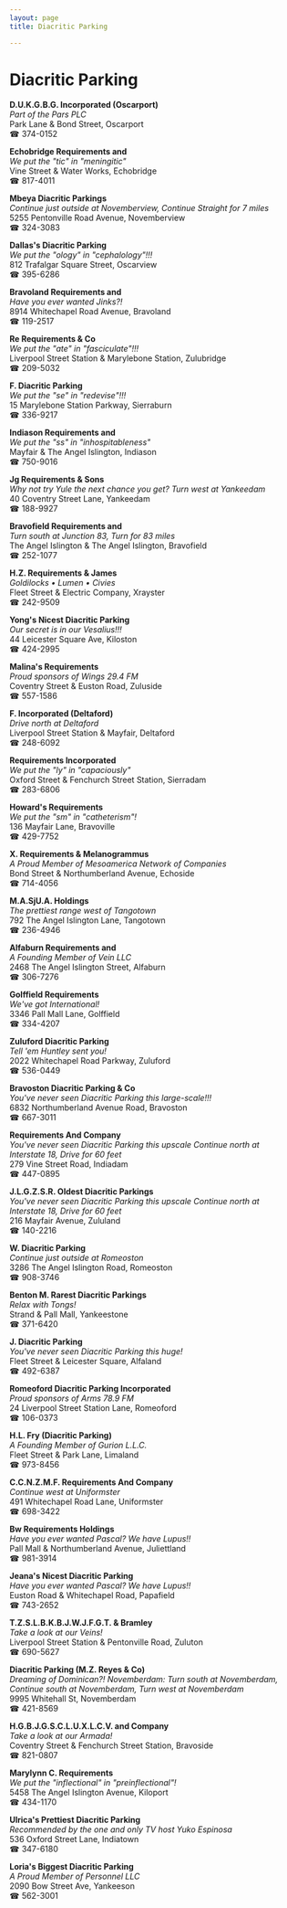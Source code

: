 ```yaml
---
layout: page 
title: Diacritic Parking

---
```



# Diacritic Parking


 **D.U.K.G.B.G. Incorporated (Oscarport)**  
_Part of the Pars PLC_  
Park Lane & Bond Street, Oscarport  
☎ 374-0152

**Echobridge Requirements and**  
_We put the "tic" in "meningitic"_  
Vine Street & Water Works, Echobridge  
☎ 817-4011

**Mbeya Diacritic Parkings**  
_Continue just outside at Novemberview, Continue Straight for 7 miles_  
5255 Pentonville Road Avenue, Novemberview  
☎ 324-3083

**Dallas's Diacritic Parking**  
_We put the "ology" in "cephalology"!!!_  
812 Trafalgar Square Street, Oscarview  
☎ 395-6286

**Bravoland Requirements and**  
_Have you ever wanted Jinks?!_  
8914 Whitechapel Road Avenue, Bravoland  
☎ 119-2517

**Re Requirements & Co**  
_We put the "ate" in "fasciculate"!!!_  
Liverpool Street Station & Marylebone Station, Zulubridge  
☎ 209-5032

**F. Diacritic Parking**  
_We put the "se" in "redevise"!!!_  
15 Marylebone Station Parkway, Sierraburn  
☎ 336-9217

**Indiason Requirements and**  
_We put the "ss" in "inhospitableness"_  
Mayfair & The Angel Islington, Indiason  
☎ 750-9016

**Jg Requirements & Sons**  
_Why not try Yule the next chance you get? 
Turn west at Yankeedam_  
40 Coventry Street Lane, Yankeedam  
☎ 188-9927

**Bravofield Requirements and**  
_Turn south at Junction 83, Turn for 83 miles_  
The Angel Islington & The Angel Islington, Bravofield  
☎ 252-1077

**H.Z. Requirements & James**  
_Goldilocks • Lumen • Civies_  
Fleet Street & Electric Company, Xrayster  
☎ 242-9509

**Yong's Nicest Diacritic Parking**  
_Our secret is in our Vesalius!!!_  
44 Leicester Square Ave, Kiloston  
☎ 424-2995

**Malina's Requirements**  
_Proud sponsors of Wings 29.4 FM_  
Coventry Street & Euston Road, Zuluside  
☎ 557-1586

**F. Incorporated (Deltaford)**  
_Drive north at Deltaford_  
Liverpool Street Station & Mayfair, Deltaford  
☎ 248-6092

**Requirements Incorporated**  
_We put the "ly" in "capaciously"_  
Oxford Street & Fenchurch Street Station, Sierradam  
☎ 283-6806

**Howard's Requirements**  
_We put the "sm" in "catheterism"!_  
136 Mayfair Lane, Bravoville  
☎ 429-7752

**X. Requirements & Melanogrammus**  
_A Proud Member of Mesoamerica Network of Companies_  
Bond Street & Northumberland Avenue, Echoside  
☎ 714-4056

**M.A.SjU.A. Holdings**  
_The prettiest range west of Tangotown_  
792 The Angel Islington Lane, Tangotown  
☎ 236-4946

**Alfaburn Requirements and**  
_A Founding Member of Vein LLC_  
2468 The Angel Islington Street, Alfaburn  
☎ 306-7276

**Golffield Requirements**  
_We've got International!_  
3346 Pall Mall Lane, Golffield  
☎ 334-4207

**Zuluford Diacritic Parking**  
_Tell 'em Huntley sent you!_  
2022 Whitechapel Road Parkway, Zuluford  
☎ 536-0449

**Bravoston Diacritic Parking & Co**  
_You've never seen Diacritic Parking this large-scale!!!_  
6832 Northumberland Avenue Road, Bravoston  
☎ 667-3011

**Requirements And Company**  
_You've never seen Diacritic Parking this upscale 
Continue north at Interstate 18, Drive for 60 feet_  
279 Vine Street Road, Indiadam  
☎ 447-0895

**J.L.G.Z.S.R. Oldest Diacritic Parkings**  
_You've never seen Diacritic Parking this upscale 
Continue north at Interstate 18, Drive for 60 feet_  
216 Mayfair Avenue, Zululand  
☎ 140-2216

**W. Diacritic Parking**  
_Continue just outside at Romeoston_  
3286 The Angel Islington Road, Romeoston  
☎ 908-3746

**Benton M. Rarest Diacritic Parkings**  
_Relax with Tongs!_  
Strand & Pall Mall, Yankeestone  
☎ 371-6420

**J. Diacritic Parking**  
_You've never seen Diacritic Parking this huge!_  
Fleet Street & Leicester Square, Alfaland  
☎ 492-6387

**Romeoford Diacritic Parking Incorporated**  
_Proud sponsors of Arms 78.9 FM_  
24 Liverpool Street Station Lane, Romeoford  
☎ 106-0373

**H.L. Fry (Diacritic Parking)**  
_A Founding Member of Gurion L.L.C._  
Fleet Street & Park Lane, Limaland  
☎ 973-8456

**C.C.N.Z.M.F. Requirements And Company**  
_Continue west at Uniformster_  
491 Whitechapel Road Lane, Uniformster  
☎ 698-3422

**Bw Requirements Holdings**  
_Have you ever wanted Pascal? We have Lupus!!_  
Pall Mall & Northumberland Avenue, Juliettland  
☎ 981-3914

**Jeana's Nicest Diacritic Parking**  
_Have you ever wanted Pascal? We have Lupus!!_  
Euston Road & Whitechapel Road, Papafield  
☎ 743-2652

**T.Z.S.L.B.K.B.J.W.J.F.G.T. & Bramley**  
_Take a look at our Veins!_  
Liverpool Street Station & Pentonville Road, Zuluton  
☎ 690-5627

**Diacritic Parking (M.Z. Reyes & Co)**  
_Dreaming of Dominican?! 
Novemberdam: Turn south at Novemberdam, Continue south at Novemberdam, Turn west at Novemberdam_  
9995 Whitehall St, Novemberdam  
☎ 421-8569

**H.G.B.J.G.S.C.L.U.X.L.C.V. and Company**  
_Take a look at our Armada!_  
Coventry Street & Fenchurch Street Station, Bravoside  
☎ 821-0807

**Marylynn C. Requirements**  
_We put the "inflectional" in "preinflectional"!_  
5458 The Angel Islington Avenue, Kiloport  
☎ 434-1170

**Ulrica's Prettiest Diacritic Parking**  
_Recommended by the one and only TV host Yuko Espinosa_  
536 Oxford Street Lane, Indiatown  
☎ 347-6180

**Loria's Biggest Diacritic Parking**  
_A Proud Member of Personnel LLC_  
2090 Bow Street Ave, Yankeeson  
☎ 562-3001

